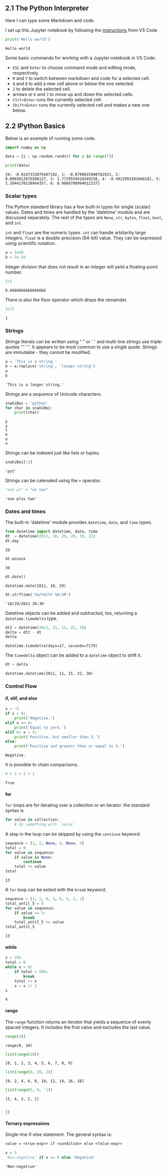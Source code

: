 ## 2.1 The Python Interpreter

Here I can type some Markdown and code.

I set up this Jupyter notebook by following the [instructions](https://code.visualstudio.com/docs/python/jupyter-support) from VS Code


```python
print('Hello world')
```

    Hello world


Some basic commands for working with a Jupyter notebook in VS Code:

- `ESC` and `Enter` to choose command mode and editing mode, respectively.
- `M` and `Y` to switch between markdown and code for a selected cell.
- `A` and `B` to add a new cell above or below the one selected.
- `Z` to delete the selected cell.
- arrows or `K` and `J` to move up and down the selected cells.
- `Ctrl+Enter` runs the currently selected cell.
- `Shift+Enter` runs the currently selected cell and makes a new one below.


## 2.2 IPython Basics

Below is an example of running some code.


```python
import numpy as np

data = {i : np.random.randn() for i in range(7)}

print(data)
```

    {0: -0.9247333079107192, 1: -0.8790015980782923, 2: 0.0903812076588127, 3: 1.7729559410349256, 4: -0.4912993201666181, 5: 1.2044170139944357, 6: 0.9866700994612237}


### Scalar types

The Python standard library has a few built-in types for single (scalar) values.
Dates and times are handled by the 'datetime' module and are discussed separately.
The rest of the types are `None`, `str`, `bytes`, `float`, `bool`, and `int`.

`int` and `float` are the numeric types.
`int` can handle arbitariliy large integers.
`float` is a double-precision (64-bit) value.
They can be expressed using scientific notation.


```python
a = 1e10
b = 1e-10
```

Integer division that does not result in an integer will yeild a floating-point number.


```python
2/3
```




    0.6666666666666666



There is also the floor operator which drops the remainder.


```python
3//2
```




    1



### Strings

Strings literals can be written using " " or ' ' and multi-line strings use triple-quotes ''' '''.
It appears to be most common to use a single quote.
Strings are immutable - they cannot be modified.


```python
a = 'This is a string.'
b = a.replace('string', 'longer string')
a
b
```




    'This is a longer string.'



Strings are a *sequence* of Unicode characters.


```python
snakiBoi = 'python'
for char in snakiBoi:
    print(char)
```

    p
    y
    t
    h
    o
    n


Strings can be indexed just like lists or tuples.


```python
snakiBoi[:3]
```




    'pyt'



Strings can be catenated using the `+` operator.


```python
"one pl" + "us two"
```




    'one plus two'



### Dates and times

The built-in 'datetime' module provides `datetime`, `date`, and `time` types.


```python
from datetime import datetime, date, time
dt  = datetime(2011, 10, 29, 20, 30, 21)
dt.day
```




    29




```python
dt.minute
```




    30




```python
dt.date()
```




    datetime.date(2011, 10, 29)




```python
dt.strftime('%m/%d/%Y %H:%M')
```




    '10/29/2011 20:30'



Datetime objects can be added and subtracted, too, returning a `datetime.timedelta` type.


```python
dt2 = datetime(2011, 11, 15, 22, 30)
delta = dt2 - dt
delta
```




    datetime.timedelta(days=17, seconds=7179)



The `timedelta` object can be added to a `datetime` object to shift it.


```python
dt + delta
```




    datetime.datetime(2011, 11, 15, 22, 30)



### Control Flow

#### if, elif, and else


```python
x = -5
if x < 0:
    print('Negative.')
elif x == 0:
    print('Equal to zero.')
elif 0< x < 5:
    print('Positive, but smaller than 5.')
else:
    print('Positive and greater than or equal to 5.')
```

    Negative.


It is possible to chain comparisons.


```python
4 > 3 > 2 > 1
```




    True



#### for

`for` loops are for iterating over a collection or an iterator.
the standard syntax is

```python
for value in collection:
    # do something with `value`
```

A step in the loop can be skipped by using the `continue` keyword.


```python
sequence = [1, 2, None, 4, None, 6]
total = 0
for value in sequence:
    if value is None:
        continue
    total += value
total
```




    13



A `for` loop can be exited with the `break` keyword.


```python
sequence = [1, 2, 0, 4, 6, 5, 2, 1]
total_until_5 = 0
for value in sequence:
    if value == 5:
        break
    total_until_5 += value
total_until_5
```




    13



#### while


```python
x = 256
total = 0
while x > 0:
    if total > 500:
        break
    total += x
    x = x // 2
x
```




    4



#### range

The `range` function returns an *iterator* that yields a sequence of evenly spaced integers.
It includes the first value and excludes the last value.


```python
range(10)
```




    range(0, 10)




```python
list(range(10))
```




    [0, 1, 2, 3, 4, 5, 6, 7, 8, 9]




```python
list(range(0, 20, 2))
```




    [0, 2, 4, 6, 8, 10, 12, 14, 16, 18]




```python
list(range(5, 0, -1))
```




    [5, 4, 3, 2, 1]




```python

```




    []



#### Ternary expressions

Single-line if-else statement.
The general syntax is:

```txt
value = <true-expr> if <condition> else <false-expr>
```


```python
x = 5
'Non-negative' if x >= 0 else 'Negative'
```




    'Non-negative'


